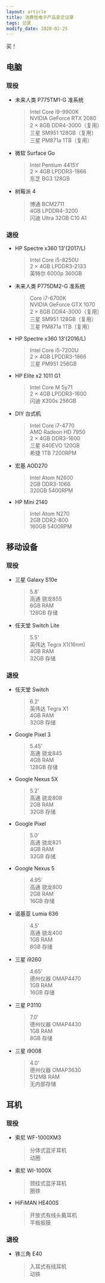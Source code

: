 ```yaml
---
layout: article
title: 消费性电子产品变迁记录
tags: 记录
modify_date: 2020-02-25
---
```

买！
<!--more-->

## 电脑
### 现役
- 未来人类 P775TM1-G 准系统
  > Intel Core i9-9900K  
  > NVIDIA GeForce RTX 2080  
  > 2 × 8GB DDR4-3000（复用）  
  > 三星 SM951 128GB（复用）  
  > 三星 PM871a 1TB（复用）

- 微软 Surface Go
  > Intel Pentium 4415Y  
  > 2 × 4GB LPDDR3-1866  
  > 东芝 BG3 128GB

- 树莓派 4
  > 博通 BCM2711  
  > 4GB LPDDR4-3200  
  > 闪迪 Ultra 32GB C10 A1

### 退役
- HP Spectre x360 13'(2017/L)
  > Intel Core i5-8250U  
  > 2 × 4GB LPDDR3-2133  
  > 英特尔 6000p 360GB

- 未来人类 P775DM2-G 准系统
  > Core i7-6700K  
  > NVIDIA GeForce GTX 1070  
  > 2 × 8GB DDR4-3000（复用）  
  > 三星 SM951 128GB（复用）  
  > 三星 PM871a 1TB（复用）

- HP Spectre x360 13'(2016/L)
  > Intel Core i5-7200U  
  > 2 × 4GB LPDDR3-1866  
  > 三星 PM951 256GB

- HP Elite x2 1011 G1
  > Intel Core M 5y71  
  > 2 × 4GB LPDDR3-1600  
  > 闪迪 X300s 256GB

- DIY 台式机
  > Intel Core i7-4770  
  > AMD Radeon HD 7950  
  > 2 × 4GB DDR3-1600  
  > 三星 840EVO 120GB  
  > 希捷 1TB 7200RPM

- 宏基 AOD270
  > Intel Atom N2600  
  > 2GB DDR3-1066  
  > 320GB 5400RPM

- HP Mini 2140
  > Intel Atom N270  
  > 2GB DDR2-800  
  > 160GB 5400RPM

## 移动设备
### 现役
- 三星 Galaxy S10e
  > 5.8'  
  > 高通 骁龙855  
  > 6GB RAM  
  > 128GB 存储

- 任天堂 Switch Lite
  > 5.5'  
  > 英伟达 Tegra X1(16nm)  
  > 4GB RAM  
  > 32GB 存储

### 退役
- 任天堂 Switch
  > 6.2'  
  > 英伟达 Tegra X1  
  > 4GB RAM  
  > 32GB 存储

- Google Pixel 3
  > 5.45'  
  > 高通 骁龙845  
  > 4GB RAM  
  > 128GB 存储

- Google Nexus 5X
  > 5.2'  
  > 高通 骁龙808  
  > 2GB RAM  
  > 32GB 存储

- Google Pixel
  > 5.0'  
  > 高通 骁龙821  
  > 4GB RAM  
  > 32GB 存储

- Google Nexus 5
  > 4.95'  
  > 高通 骁龙800  
  > 2GB RAM  
  > 16GB 存储

- 诺基亚 Lumia 636
  > 4.5'  
  > 高通 骁龙400  
  > 1GB RAM  
  > 8GB 存储

- 三星 i9260
  > 4.65'  
  > 德州仪器 OMAP4470  
  > 1GB RAM  
  > 16GB 存储

- 三星 P3110
  > 7.0'  
  > 德州仪器 OMAP4430  
  > 1GB RAM  
  > 8GB 存储

- 三星 i9008
  > 4.0'  
  > 德州仪器 OMAP3630  
  > 512MB RAM  
  > 无内部存储

## 耳机
### 现役
- 索尼 WF-1000XM3
  > 分体式蓝牙耳机  
  > 动圈

- 索尼 WI-1000X
  > 颈挂式蓝牙耳机  
  > 圈铁

- HiFiMAN HE400S
  > 开放式有线头戴耳机  
  > 平板振膜

### 退役
- 铁三角 E40
  > 入耳式有线耳机  
  > 动铁
